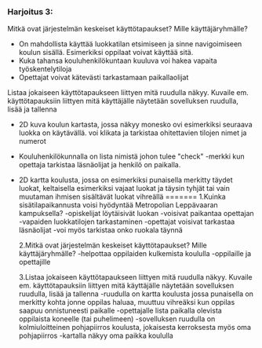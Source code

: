 
### Harjoitus 3:

Mitkä ovat järjestelmän keskeiset käyttötapaukset? Mille käyttäjäryhmälle?
- On mahdollista käyttää luokkatilan etsimiseen ja sinne navigoimiseen koulun sisällä. Esimerkiksi oppilaat voivat käyttää sitä.
- Kuka tahansa kouluhenkilökuntaan kuuluva voi hakea vapaita työskentelytiloja
- Opettajat voivat kätevästi tarkastamaan paikallaolijat

Listaa jokaiseen käyttötapaukseen liittyen mitä ruudulla näkyy. Kuvaile em. käyttötapauksiin liittyen mitä käyttäjälle näytetään sovelluksen ruudulla, lisää ja tallenna
- 2D kuva koulun kartasta, jossa näkyy monesko ovi esimerkiksi seuraava luokka on käytävällä. voi klikata ja tarkistaa ohitettavien tilojen nimet ja numerot
- Kouluhenkilökunnalla on lista nimistä johon tulee "check" -merkki kun opettaja tarkistaa läsnäolijat ja henkilö on paikalla.
- 2D kartta koulusta, jossa on esimerkiksi punaisella merkitty täydet luokat, keltaisella esimerkiksi vajaat luokat ja täysin tyhjät tai vain muutaman ihmisen sisältävät luokat vihreällä
=======
  1.Kuinka sisätilapaikannusta voisi hyödyntää Metropolian Leppävaaran kampuksella?
	-opiskelijat löytäisivät luokan 
	-voisivat paikantaa opettajan
	-vapaiden luokkatilojen tarkastaminen
	-opettajat voisivat tarkastaa läsnäolijat
	-voi myös tarkistaa onko ruokala täynnä
  
  2.Mitkä ovat järjestelmän keskeiset käyttötapaukset? Mille käyttäjäryhmälle?
	-helpottaa oppilaiden kulkemista koululla 
	-oppilaille ja opettajille
  
  3.Listaa jokaiseen käyttötapaukseen liittyen mitä ruudulla näkyy. 
  Kuvaile em. käyttötapauksiin liittyen mitä käyttäjälle näytetään sovelluksen ruudulla, lisää ja tallenna
	-ruudulla on kartta koulusta jossa punaisella on merkitty kohta jonne oppilas haluaa, muuttuu vihreäksi
	 kun oppilas saapuu onnistuneesti paikalle
	-opettajalle lista paikalla olevista oppilaista koneelle (tai puhelimeen)
	-sovelluksen ruudulla on kolmiuloitteinen pohjapiirros koulusta, jokaisesta kerroksesta myös oma pohjapiirros
	-kartalla näkyy oma paikka koululla

